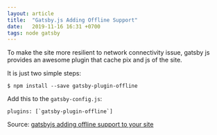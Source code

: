 ```yaml
---
layout: article
title:  "Gatsby.js Adding Offline Support"
date:   2019-11-16 16:31 +0700
tags: node gatsby
---
```

To make the site more resilient to network connectivity issue, gatsby js provides an awesome plugin that cache pix and js of the site.

It is just two simple steps:

```
$ npm install --save gatsby-plugin-offline
```

Add this to the `gatsby-config.js`:

```
plugins: [`gatsby-plugin-offline`]
```

Source: [gatsbyjs adding offline support to your site](https://mitzen.blogspot.com/2018/12/gatsbyjs-adding-offline-support-to-your.html)
